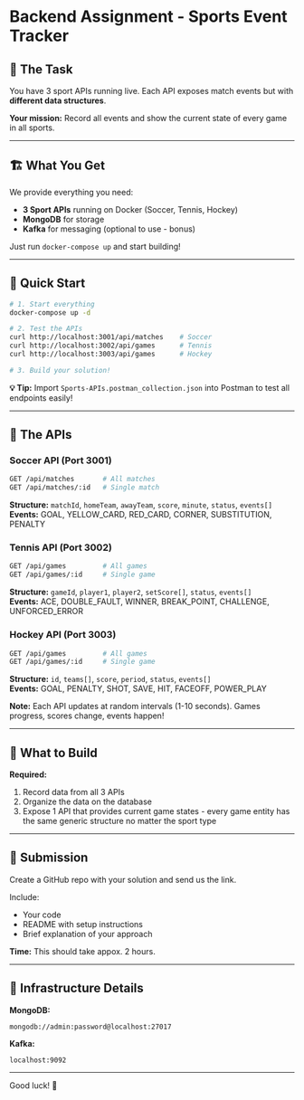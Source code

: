 # Backend Assignment - Sports Event Tracker

## 🎯 The Task

You have 3 sport APIs running live. Each API exposes match events but with **different data structures**.

**Your mission:** Record all events and show the current state of every game in all sports.

---

## 🏗️ What You Get

We provide everything you need:

- **3 Sport APIs** running on Docker (Soccer, Tennis, Hockey)
- **MongoDB** for storage
- **Kafka** for messaging (optional to use - bonus)

Just run `docker-compose up` and start building!

---

## 🚀 Quick Start

```bash
# 1. Start everything
docker-compose up -d

# 2. Test the APIs
curl http://localhost:3001/api/matches    # Soccer
curl http://localhost:3002/api/games      # Tennis
curl http://localhost:3003/api/games      # Hockey

# 3. Build your solution!
```

**💡 Tip:** Import `Sports-APIs.postman_collection.json` into Postman to test all endpoints easily!

---

## 📡 The APIs

### Soccer API (Port 3001)

```bash
GET /api/matches       # All matches
GET /api/matches/:id   # Single match
```

**Structure:** `matchId`, `homeTeam`, `awayTeam`, `score`, `minute`, `status`, `events[]`  
**Events:** GOAL, YELLOW_CARD, RED_CARD, CORNER, SUBSTITUTION, PENALTY

### Tennis API (Port 3002)

```bash
GET /api/games         # All games
GET /api/games/:id     # Single game
```

**Structure:** `gameId`, `player1`, `player2`, `setScore[]`, `status`, `events[]`  
**Events:** ACE, DOUBLE_FAULT, WINNER, BREAK_POINT, CHALLENGE, UNFORCED_ERROR

### Hockey API (Port 3003)

```bash
GET /api/games         # All games
GET /api/games/:id     # Single game
```

**Structure:** `id`, `teams[]`, `score`, `period`, `status`, `events[]`  
**Events:** GOAL, PENALTY, SHOT, SAVE, HIT, FACEOFF, POWER_PLAY

**Note:** Each API updates at random intervals (1-10 seconds). Games progress, scores change, events happen!

---

## 🎯 What to Build

**Required:**

1. Record data from all 3 APIs
2. Organize the data on the database
3. Expose 1 API that provides current game states - every game entity has the same generic structure no matter the sport type

---

## 📝 Submission

Create a GitHub repo with your solution and send us the link.

Include:

- Your code
- README with setup instructions
- Brief explanation of your approach

**Time:** This should take appox. 2 hours.

---

## 🔧 Infrastructure Details

**MongoDB:**

```
mongodb://admin:password@localhost:27017
```

**Kafka:**

```
localhost:9092
```

---

Good luck! 🚀

